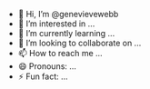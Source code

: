 - 👋 Hi, I’m @genevievewebb
- 👀 I’m interested in ...
- 🌱 I’m currently learning ...
- 💞️ I’m looking to collaborate on ...
- 📫 How to reach me ...
- 😄 Pronouns: ...
- ⚡ Fun fact: ...

<!---
genevievewebb/genevievewebb is a ✨ special ✨ repository because its `README.md` (this file) appears on your GitHub profile.
You can click the Preview link to take a look at your changes.
--->
